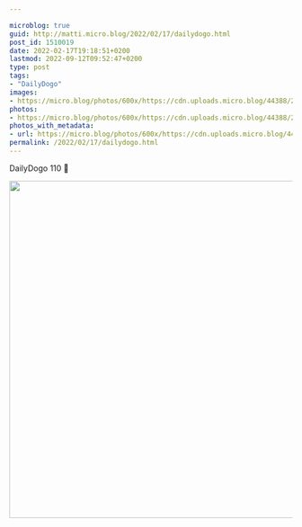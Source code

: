 ```yaml
---

microblog: true
guid: http://matti.micro.blog/2022/02/17/dailydogo.html
post_id: 1510019
date: 2022-02-17T19:18:51+0200
lastmod: 2022-09-12T09:52:47+0200
type: post
tags:
- "DailyDogo"
images:
- https://micro.blog/photos/600x/https://cdn.uploads.micro.blog/44388/2022/85553cb12b.jpg
photos:
- https://micro.blog/photos/600x/https://cdn.uploads.micro.blog/44388/2022/85553cb12b.jpg
photos_with_metadata:
- url: https://micro.blog/photos/600x/https://cdn.uploads.micro.blog/44388/2022/85553cb12b.jpg
permalink: /2022/02/17/dailydogo.html
---
```

DailyDogo 110 🐶

<img src="/media/uploads/2022/85553cb12b.jpg" width="599" height="600" alt="" />
